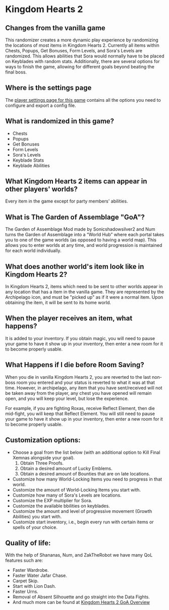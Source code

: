 # Kingdom Hearts 2

<h2 style="text-transform:none";>Changes from the vanilla game</h2>

This randomizer creates a more dynamic play experience by randomizing the locations of most items in Kingdom Hearts 2. Currently all items within Chests, Popups, Get Bonuses, Form Levels, and Sora's Levels are randomized. This allows abilities that Sora would normally have to be placed on Keyblades with random stats. Additionally, there are several options for ways to finish the game, allowing for different goals beyond beating the final boss.

<h2 style="text-transform:none";>Where is the settings page</h2>

The [player settings page for this game](../player-settings) contains all the options you need to configure and export a config file.


<h2 style="text-transform:none";>What is randomized in this game?</h2>


- Chests
- Popups
- Get Bonuses
- Form Levels
- Sora's Levels
- Keyblade Stats
- Keyblade Abilities

<h2 style="text-transform:none";>What Kingdom Hearts 2 items can appear in other players' worlds?</h2>


Every item in the game except for party members' abilities.

<h2 style="text-transform:none";>What is The Garden of Assemblage "GoA"?</h2>


The Garden of Assemblage Mod made by Sonicshadowsilver2 and Num turns the Garden of Assemblage into a “World Hub” where each portal takes you to one of the game worlds (as opposed to having a world map). This allows you to enter worlds at any time, and world progression is maintained for each world individually.

<h2 style="text-transform:none";>What does another world's item look like in Kingdom Hearts 2?</h2>


In Kingdom Hearts 2, items which need to be sent to other worlds appear in any location that has a item in the vanilla game. They are represented by the Archipelago icon, and must be "picked up" as if it were a normal item. Upon obtaining the item, it will be sent to its home world.

<h2 style="text-transform:none";>When the player receives an item, what happens?</h2>


It is added to your inventory. If you obtain magic, you will need to pause your game to have it show up in your inventory, then enter a new room for it to become properly usable.

<h2 style="text-transform:none";>What Happens if I die before Room Saving?</h2>


When you die in vanilla Kingdom Hearts 2, you are reverted to the last non-boss room you entered and your status is reverted to what it was at that time. However, in archipelago, any item that you have sent/received will not be taken away from the player, any chest you have opened will remain open, and you will keep your level, but lose the experience.


For example, if you are fighting Roxas, receive Reflect Element, then die mid-fight, you will keep that Reflect Element. You will still need to pause your game to have it show up in your inventory, then enter a new room for it to become properly usable.

<h2 style="text-transform:none";>Customization options:</h2>


- Choose a goal from the list below (with an additional option to Kill Final Xemnas alongside your goal).
    1. Obtain Three Proofs.
    2. Obtain a desired amount of Lucky Emblems.
    3. Obtain a desired amount of Bounties that are on late locations.
- Customize how many World-Locking Items you need to progress in that world.
- Customize the amount of World-Locking Items you start with.
- Customize how many of Sora's Levels are locations.
- Customize the EXP multiplier for Sora.
- Customize the available bbilities on keyblades.
- Customize the amount and level of progressive movement (Growth Abilities) you start with.
- Customize start inventory, i.e., begin every run with certain items or spells of your choice.

<h2 style="text-transform:none";>Quality of life:</h2>


With the help of Shananas, Num, and ZakTheRobot we have many QoL features such are:


- Faster Wardrobe.
- Faster Water Jafar Chase.
- Carpet Skip.
- Start with Lion Dash.
- Faster Urns.
- Removal of Absent Silhouette and go straight into the Data Fights.
- And much more can be found at [Kingdom Hearts 2 GoA Overview](https://tommadness.github.io/KH2Randomizer/overview/)

